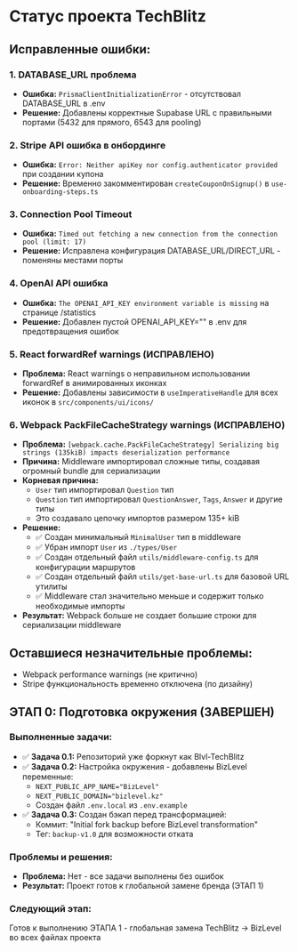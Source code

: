 # Статус проекта TechBlitz

## Исправленные ошибки:

### 1. **DATABASE_URL проблема**
- **Ошибка:** `PrismaClientInitializationError` - отсутствовал DATABASE_URL в .env
- **Решение:** Добавлены корректные Supabase URL с правильными портами (5432 для прямого, 6543 для pooling)

### 2. **Stripe API ошибка в онбординге**
- **Ошибка:** `Error: Neither apiKey nor config.authenticator provided` при создании купона
- **Решение:** Временно закомментирован `createCouponOnSignup()` в `use-onboarding-steps.ts`

### 3. **Connection Pool Timeout**
- **Ошибка:** `Timed out fetching a new connection from the connection pool (limit: 17)`
- **Решение:** Исправлена конфигурация DATABASE_URL/DIRECT_URL - поменяны местами порты

### 4. **OpenAI API ошибка**
- **Ошибка:** `The OPENAI_API_KEY environment variable is missing` на странице /statistics
- **Решение:** Добавлен пустой OPENAI_API_KEY="" в .env для предотвращения ошибок

### 5. **React forwardRef warnings (ИСПРАВЛЕНО)**
- **Проблема:** React warnings о неправильном использовании forwardRef в анимированных иконках
- **Решение:** Добавлены зависимости в `useImperativeHandle` для всех иконок в `src/components/ui/icons/`

### 6. **Webpack PackFileCacheStrategy warnings (ИСПРАВЛЕНО)**
- **Проблема:** `[webpack.cache.PackFileCacheStrategy] Serializing big strings (135kiB) impacts deserialization performance`
- **Причина:** Middleware импортировал сложные типы, создавая огромный bundle для сериализации
- **Корневая причина:** 
  - `User` тип импортировал `Question` тип
  - `Question` тип импортировал `QuestionAnswer`, `Tags`, `Answer` и другие типы
  - Это создавало цепочку импортов размером 135+ kiB
- **Решение:** 
  - ✅ Создан минимальный `MinimalUser` тип в middleware
  - ✅ Убран импорт `User` из `./types/User`
  - ✅ Создан отдельный файл `utils/middleware-config.ts` для конфигурации маршрутов
  - ✅ Создан отдельный файл `utils/get-base-url.ts` для базовой URL утилиты
  - ✅ Middleware стал значительно меньше и содержит только необходимые импорты
- **Результат:** Webpack больше не создает большие строки для сериализации middleware

## Оставшиеся незначительные проблемы:
- Webpack performance warnings (не критично)
- Stripe функциональность временно отключена (по дизайну)

## ЭТАП 0: Подготовка окружения (ЗАВЕРШЕН)

### Выполненные задачи:
- ✅ **Задача 0.1:** Репозиторий уже форкнут как Blvl-TechBlitz
- ✅ **Задача 0.2:** Настройка окружения - добавлены BizLevel переменные:
  - `NEXT_PUBLIC_APP_NAME="BizLevel"`
  - `NEXT_PUBLIC_DOMAIN="bizlevel.kz"`
  - Создан файл `.env.local` из `.env.example`
- ✅ **Задача 0.3:** Создан бэкап перед трансформацией:
  - Коммит: "Initial fork backup before BizLevel transformation"
  - Тег: `backup-v1.0` для возможности отката

### Проблемы и решения:
- **Проблема:** Нет - все задачи выполнены без ошибок
- **Результат:** Проект готов к глобальной замене бренда (ЭТАП 1)

### Следующий этап: 
Готов к выполнению ЭТАПА 1 - глобальная замена TechBlitz → BizLevel во всех файлах проекта

